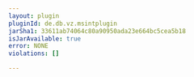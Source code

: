 ```yaml
---
layout: plugin
pluginId: de.db.vz.msintplugin
jarSha1: 33611ab74064c80a90950ada23e664bc5cea5b18
isJarAvailable: true
error: NONE
violations: []

---
```

